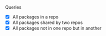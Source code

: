 Queries

- [x] All packages in a repo
- [x] All packages shared by two repos
- [x] All packages not in one repo but in another
